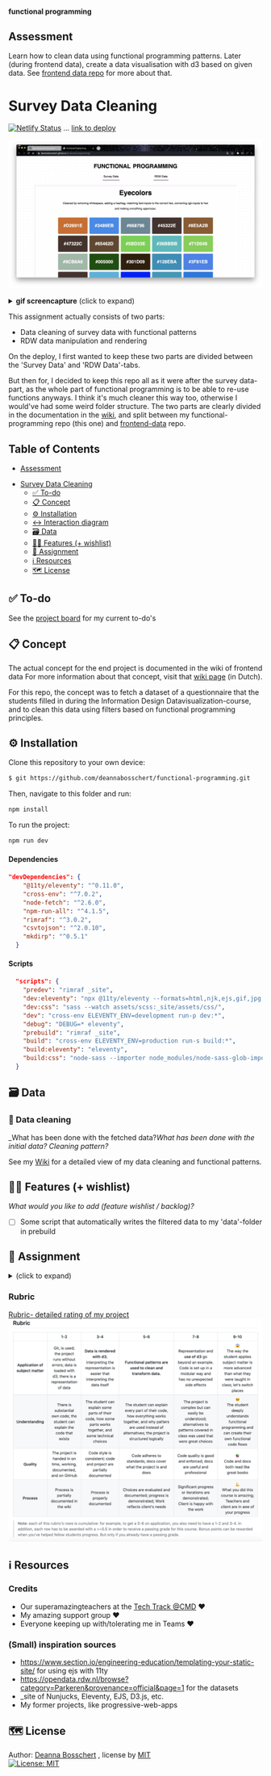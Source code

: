 #### functional programming
## Assessment
Learn how to clean data using functional programming patterns.
Later (during frontend data), create a data visualisation with d3 based on given data. See [frontend data repo](https://github.com/deannabosschert/frontend-data) for more about that.


# Survey Data Cleaning
[![Netlify Status](https://api.netlify.com/api/v1/badges/83e1acb5-f54f-4736-b142-43061eacecb9/deploy-status)](https://app.netlify.com/sites/functional-programming-2021/deploys)
 ... [link to deploy](https://functional-programming-2021.netlify.app/)

![screenshot of website](https://github.com/deannabosschert/functional-programming/blob/trunk/_site/assets/img/screenshot_website.png)
<details>
  <summary><strong>gif screencapture</strong> (click to expand)</summary>

![gif of website](https://github.com/deannabosschert/functional-programming/blob/trunk/_site/assets/img/screenshot_website.gif)
</details>

This assignment actually consists of two parts:
* Data cleaning of survey data with functional patterns
* RDW data manipulation and rendering

On the deploy, I first wanted to keep these two parts are divided between the 'Survey Data' and 'RDW Data'-tabs.

But then for, I decided to keep this repo all as it were after the survey data-part, as the whole part of functional programming is to be able to re-use functions anyways. I think it's much cleaner this way too, otherwise I would've had some weird folder structure. The two parts are clearly divided in the documentation in the [wiki](https://github.com/deannabosschert/functional-programming/wiki), and split between my functional-programming repo (this one) and [frontend-data](https://github.com/deannabosschert/frontend-data/) repo.

## Table of Contents
  * [Assessment](#assessment)
- [Survey Data Cleaning](#survey-data-cleaning)
  * [✅ To-do](#--to-do)
  * [📋 Concept](#---concept)
  * [⚙️ Installation](#---installation)
  * [↔️ Interaction diagram](#---interaction-diagram)
  * [🗃 Data](#---data)
  * [👯🏿‍ Features (+ wishlist)](#------features----wishlist-)
  * [🏫 Assignment](#---assignment)
  * [ℹ️ Resources](#---resources)
  * [🗺️ License](#----license)

## ✅ To-do
See the [project board](https://github.com/deannabosschert/functional-programming/projects/1) for my current to-do's

## 📋 Concept
The actual concept for the end project is documented in the wiki of frontend data
For more information about that concept, visit that [wiki page](https://github.com/deannabosschert/frontend-data/wiki/Concept) (in Dutch).

For this repo, the concept was to fetch a dataset of a questionnaire that the students filled in during  the Information Design Datavisualization-course, and to clean this data using filters based on functional programming principles.

## ⚙️ Installation
Clone this repository to your own device:
```bash
$ git https://github.com/deannabosschert/functional-programming.git
```
Then, navigate to this folder and run:

```bash
npm install
```

To run the project:

```bash
npm run dev
```

#### Dependencies
```json
"devDependencies": {
    "@11ty/eleventy": "^0.11.0",
    "cross-env": "^7.0.2",
    "node-fetch": "^2.6.0",
    "npm-run-all": "^4.1.5",
    "rimraf": "^3.0.2",
    "csvtojson": "^2.0.10",
    "mkdirp": "^0.5.1"
  }
```

#### Scripts
```json
  "scripts": {
    "predev": "rimraf _site",
    "dev:eleventy": "npx @11ty/eleventy --formats=html,njk,ejs,gif,jpg,png,css --serve --port=3000",
    "dev:css": "sass --watch assets/scss:_site/assets/css/",
    "dev": "cross-env ELEVENTY_ENV=development run-p dev:*",
    "debug": "DEBUG=* eleventy",
    "prebuild": "rimraf _site",
    "build": "cross-env ELEVENTY_ENV=production run-s build:*",
    "build:eleventy": "eleventy",
    "build:css": "node-sass --importer node_modules/node-sass-glob-importer/dist/cli.js assets/scss/index.scss _site/assets/css/index.css"
  }
```

## 🗃 Data
### 💽 Data cleaning
_What has been done with the fetched data?_What has been done with the initial data? Cleaning pattern?_

See my [Wiki](https://github.com/deannabosschert/functional-programming/wiki/Data-opschonen) for a detailed view of my data cleaning and functional patterns.


## 👯🏿‍ Features (+ wishlist)
_What would you like to add (feature wishlist / backlog)?_

- [ ] Some script that automatically writes the filtered data to my 'data'-folder in prebuild

## 🏫 Assignment
<details>
  <summary></strong> (click to expand)</summary>
In this course we were rated on:

- Application of subject matter
- Understanding
- Quality
- Process

### Learning goals
This assessment focusses on:
* goal 1 (learn how to create with libraries)
* goal 2 (create interactive visualisations from external data)
* subgoal 1 (read _site)
* subgoal 2 (write _site)
* subgoal 5 (manipulate elements)
* subgoal 6 (load external data)
* subgoal 7 (transform data)
* subgoal 8 (use svg)
* subgoal 9 (use libraries)


### Week 1 - Data Cleaning 🧹

**Goal**: learn how to create with libraries   
I've learned how to load data locally and to fetch externally from an API, to clean that data and render this data.    
See my [wiki](https://github.com/deannabosschert/functional-programming/wiki) for more.    

### Week 2 - Datavisualizations 📊
**Goal**: create interactive visualisations from external data    
I've learned how to visualize the previous cleaned data in an interactive datavisualization, made with D3.js   
See my [wiki](https://github.com/deannabosschert/functional-programming/wiki) for more.    

</details>

### Rubric

[Rubric- detailed rating of my project](https://github.com/deannabosschert/functional-programming/wiki/Rubric)
![rubric](https://github.com/deannabosschert/functional-programming/blob/trunk/assets/img/rubric.png)

## ℹ️ Resources

### Credits
- Our superamazingteachers at the [Tech Track @CMD](https://github.com/cmda-tt/) :heart:
- My amazing support group :heart:
- Everyone keeping up with/tolerating me in Teams :heart:

### (Small) inspiration sources
- https://www.section.io/engineering-education/templating-your-static-site/ for using ejs with 11ty
- https://opendata.rdw.nl/browse?category=Parkeren&provenance=official&page=1 for the datasets
- _site of Nunjucks, Eleventy, EJS, D3.js, etc.
- My former projects, like progressive-web-apps

## 🗺️ License
Author: [Deanna Bosschert](https://github.com/deannabosschert) , license by
[MIT](https://github.com/deannabosschert/functional-programming/blob/master/LICENSE)      
[![License: MIT](https://img.shields.io/badge/License-MIT-yellow.svg)](https://opensource.org/licenses/MIT)
